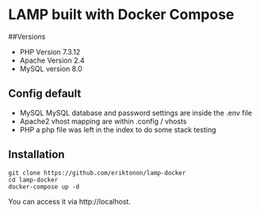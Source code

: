 # LAMP built with Docker Compose

##Versions 
* PHP Version 7.3.12
* Apache Version 2.4
* MySQL version 8.0

## Config default  
* MySQL MySQL database and password settings are inside the .env file
* Apache2 vhost mapping are within .config / vhosts
* PHP a php file was left in the index to do some stack testing

## Installation

```shell 
git clone https://github.com/eriktonon/lamp-docker
cd lamp-docker
docker-compose up -d
```

You can access it via http://localhost.

